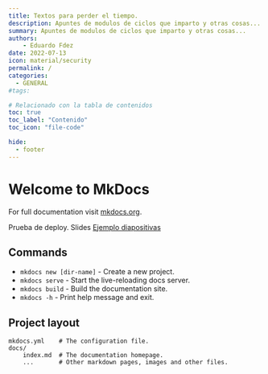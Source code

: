 ```yaml
---
title: Textos para perder el tiempo.
description: Apuntes de modulos de ciclos que imparto y otras cosas...
summary: Apuntes de modulos de ciclos que imparto y otras cosas...
authors:
    - Eduardo Fdez
date: 2022-07-13
icon: material/security
permalink: /
categories:
  - GENERAL
#tags:

# Relacionado con la tabla de contenidos
toc: true
toc_label: "Contenido"
toc_icon: "file-code"

hide:
  - footer
---
```



# Welcome to MkDocs

For full documentation visit [mkdocs.org](https://www.mkdocs.org).

Prueba de deploy. Slides [Ejemplo diapositivas](slides/slides1.html)

## Commands

* `mkdocs new [dir-name]` - Create a new project.
* `mkdocs serve` - Start the live-reloading docs server.
* `mkdocs build` - Build the documentation site.
* `mkdocs -h` - Print help message and exit.

## Project layout

    mkdocs.yml    # The configuration file.
    docs/
        index.md  # The documentation homepage.
        ...       # Other markdown pages, images and other files.
